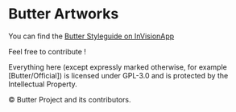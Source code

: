 Butter Artworks
================

You can find the [Butter Styleguide on InVisionApp](https://projects.invisionapp.com/boards/8F2IY02YAXCD/)

Feel free to contribute !

Everything here (except expressly marked otherwise, for example
[Butter/Official]) is licensed under GPL-3.0 and is protected by the
Intellectual Property.

© Butter Project and its contributors.
